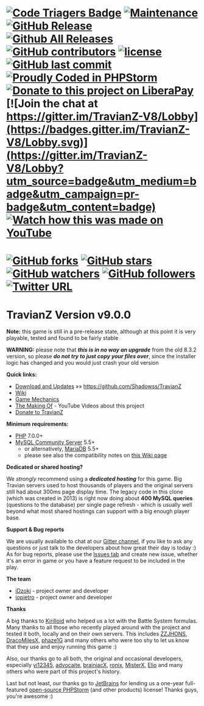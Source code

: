[![Code Triagers Badge](https://www.codetriage.com/shadowss/travianz/badges/users.svg)](https://www.codetriage.com/shadowss/travianz)
[![Maintenance](https://img.shields.io/maintenance/yes/2018.svg)](https://github.com/Shadowss/TravianZ)
[![GitHub Release](https://img.shields.io/github/release/Shadowss/TravianZ/all.svg)](https://github.com/Shadowss/TravianZ)
[![Github All Releases](https://img.shields.io/github/downloads/atom/atom/total.svg)](https://github.com/Shadowss/TravianZ)
[![GitHub contributors](https://img.shields.io/github/contributors/Shadowss/TravianZ.svg)](https://github.com/Shadowss/TravianZ)
[![license](https://img.shields.io/github/license/Shadowss/TravianZ.svg)](https://github.com/Shadowss/TravianZ)
[![GitHub last commit](https://img.shields.io/github/last-commit/Shadowss/TravianZ.svg)](https://github.com/Shadowss/TravianZ)
[![Proudly Coded in PHPStorm](https://img.shields.io/badge/coded%20in-PHPStorm-BD5CF3.svg)](https://www.jetbrains.com/buy/opensource/?product=phpstorm)
[![Donate to this project on LiberaPay](https://img.shields.io/badge/LiberaPay-donate-F6C915.svg)](https://liberapay.com/Shadowss/donate)
[![Join the chat at https://gitter.im/TravianZ-V8/Lobby](https://badges.gitter.im/TravianZ-V8/Lobby.svg)](https://gitter.im/TravianZ-V8/Lobby?utm_source=badge&utm_medium=badge&utm_campaign=pr-badge&utm_content=badge)
[![Watch how this was made on YouTube](https://img.shields.io/badge/The%20making%20of...-YouTube-FF0000.svg)](https://www.youtube.com/watch?v=1XiHhpGUmQg&list=PLzV5avt1FFHorlIeoL9YX0pdb9bj-FO84)
======
[![GitHub forks](https://img.shields.io/github/forks/badges/shields.svg?style=social&label=Fork)](https://github.com/Shadowss/TravianZ)
[![GitHub stars](https://img.shields.io/github/stars/badges/shields.svg?style=social&label=Stars)](https://github.com/Shadowss/TravianZ)
[![GitHub watchers](https://img.shields.io/github/watchers/badges/shields.svg?style=social&label=Watch)](https://github.com/Shadowss/TravianZ)
[![GitHub followers](https://img.shields.io/github/followers/espadrine.svg?style=social&label=Follow)](https://github.com/Shadowss/TravianZ)
[![Twitter URL](https://img.shields.io/twitter/url/http/shields.io.svg?style=social)](https://twitter.com/cata7007)
======
TravianZ Version **v9.0.0**
======
**Note:** this game is still in a pre-release state, although at this point it is very playable, tested and found to be fairly stable

**WARNING:** please note that ***this is in no way an upgrade*** from the old 8.3.2 version, so please ***do not try to just copy your files over***, 
since the installer logic has changed and you would just crash your old version

**Quick links:**
* [Download and Updates](https://github.com/Shadowss/TravianZ) &raquo;&raquo; https://github.com/Shadowss/TravianZ
* [Wiki](https://github.com/Shadowss/TravianZ/wiki)
* [Game Mechanics](http://travian.wikia.com/wiki/Travian_Wiki)
* [The Making Of](https://www.youtube.com/watch?v=1XiHhpGUmQg&list=PLzV5avt1FFHorlIeoL9YX0pdb9bj-FO84) - YouTube Videos about this project
* [Donate to TravianZ](https://www.paypal.me/cata7007)

**Minimum requirements:**
* [PHP](http://php.net/) 7.0.0+
* [MySQL Community Server](https://dev.mysql.com/downloads/mysql/) 5.5+
  * or alternatively, [MariaDB](https://downloads.mariadb.org/) 5.5+
  * please see also the compatibility notes on [this Wiki page](https://github.com/Shadowss/TravianZ/wiki/Known-Bugs)

**Dedicated or shared hosting?**

We *strongly* recommend using a ***dedicated hosting*** for this game. Big Travian servers used to host 
thousands of players and the original servers still had about 300ms page display time. The legacy code 
in this clone (which was created in 2013) is right now doing about **400 MySQL queries** (questions 
to the database) per single page refresh - which is usually well beyond what most shared hostings can support 
with a big enough player base.

**Support & Bug reports**

We are usually available to chat at our [Gitter channel](https://gitter.im/TravianZ-V8/Lobby), if you like to ask 
any questions or just talk to the developers about how great their day is today :) As for bug reports, please use 
the [Issues tab](https://github.com/Shadowss/TravianZ/issues) and create new issue, whether it's an error in game 
or you have a feature request to be included in the play.

**The team**
* [iDzoki](https://github.com/iDzoki) - project owner and developer
* [iopietro](https://github.com/iopietro) - project owner and developer

**Thanks**

A big thanks to [Kirilloid](https://github.com/kirilloid) who helped us a lot with the Battle System formulas.
Many thanks to all those who recently played around with the project and tested it both, locally and on their 
own servers. This includes [ZZJHONS](https://github.com/ZZJHONS), [DracoMilesX](https://github.com/DracoMilesX), 
[phaze1G](https://github.com/phaze1G) and many others who were too shy to let us know that they use and enjoy 
running this game :)

Also, our thanks go to all both, the original and occasional developers, especially [yi12345](https://github.com/yi12345/), 
[advocaite](https://github.com/advocaite/), [brainiacX](https://github.com/brainiacX/), [ronix](https://github.com/ronix/), 
[MisterX](https://github.com/MisterX/), [Elio](https://github.com/eliopinho/) and many others who were part of this 
project's history.

Last but not least, our thanks go to [JetBrains](https://www.jetbrains.com/) for lending us a one-year full-featured 
[open-source PHPStorm](https://www.jetbrains.com/buy/opensource/?product=phpstorm) (and other products) license! 
Thanks guys, you're awesome :)
